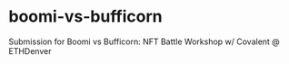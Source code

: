 # boomi-vs-bufficorn
Submission for Boomi vs Bufficorn: NFT Battle Workshop w/ Covalent @ ETHDenver

